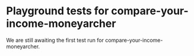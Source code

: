 # Playground tests for compare-your-income-moneyarcher
We are still awaiting the first test run for compare-your-income-moneyarcher.
